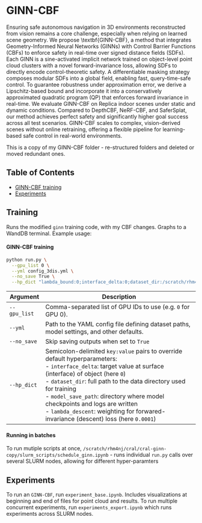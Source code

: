# GINN-CBF
Ensuring safe autonomous navigation in 3D environments reconstructed from vision remains a core challenge, especially when relying on learned scene geometry. We propose \textbf{GINN-CBF}, a method that integrates Geometry-Informed Neural Networks (GINNs) with Control Barrier Functions (CBFs) to enforce safety in real-time over signed distance fields (SDFs). Each GINN is a sine-activated implicit network trained on object-level point cloud clusters with a novel forward-invariance loss, allowing SDFs to directly encode control-theoretic safety. A differentiable masking strategy composes modular SDFs into a global field, enabling fast, query-time-safe control. To guarantee robustness under approximation error, we derive a Lipschitz-based bound and incorporate it into a conservatively approximated quadratic program (QP) that enforces forward invariance in real-time. We evaluate GINN-CBF on Replica indoor scenes under static and dynamic conditions. Compared to DepthCBF, NeRF-CBF, and SaferSplat, our method achieves perfect safety and significantly higher goal success across all test scenarios. GINN-CBF scales to complex, vision-derived scenes without online retraining, offering a flexible pipeline for learning-based safe control in real-world environments.

This is a copy of my GINN-CBF folder - re-structured folders and deleted or moved redundant ones.

## Table of Contents
- [ GINN-CBF training](#Training)
- [Experiments](#features)

## Training
Runs the modified `ginn` training code, with my CBF changes. Graphs to a WandDB terminal. Example usage:

#### GINN-CBF training

```bash
python run.py \
  --gpu_list 0 \
  --yml config_3dis.yml \
  --no_save True \
  --hp_dict "lambda_bound:0;interface_delta:0;dataset_dir:/scratch/rhm4nj/cral/cral-ginn/ginn/myvis/data_gen/S3D/Area_1/0_ceiling;model_save_path:/scratch/rhm4nj/cral/cral-ginn/ginn/all_runs/models/experiments/2025-02-21_08-51-11_Area_1/_0_ceiling;lambda_descent:0.0001"
```

| Argument      | Description                                                                                                                        |
|---------------|------------------------------------------------------------------------------------------------------------------------------------|
| `--gpu_list`  | Comma-separated list of GPU IDs to use (e.g. `0` for GPU 0).                                                                       |
| `--yml`       | Path to the YAML config file defining dataset paths, model settings, and other defaults.                                          |
| `--no_save`   | Skip saving outputs when set to `True`                                                    |
| `--hp_dict`   | Semicolon-delimited `key:value` pairs to override default hyperparameters:<br>- `interface_delta`: target value at surface (interface) of object (here `0`)<br>- `dataset_dir`: full path to the data directory used for training<br>- `model_save_path`: directory where model checkpoints and logs are written<br>- `lambda_descent`: weighting for forwared-invariance (descent) loss (here `0.0001`) |

#### Running in batches
To run mutiple scripts at once, `/scratch/rhm4nj/cral/cral-ginn-copy/slurm_scripts/schedule_ginn.ipynb` - runs individual `run.py` calls over several SLURM nodes, allowing for different hyper-paramters


## Experiments
To run an `GINN-CBF`, run `experiment_base.ipynb`. Includes visualizations at beginning and end of files for point cloud and results. To run multiple concurrent experiments, run `experiments_export.ipynb` which runs experiments across SLURM nodes.